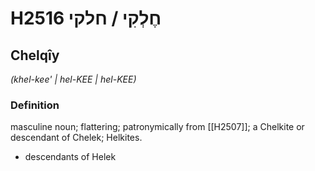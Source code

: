 # H2516 חֶלְקִי / חלקי

## Chelqîy

_(khel-kee' | hel-KEE | hel-KEE)_

### Definition

masculine noun; flattering; patronymically from [[H2507]]; a Chelkite or descendant of Chelek; Helkites.

- descendants of Helek
